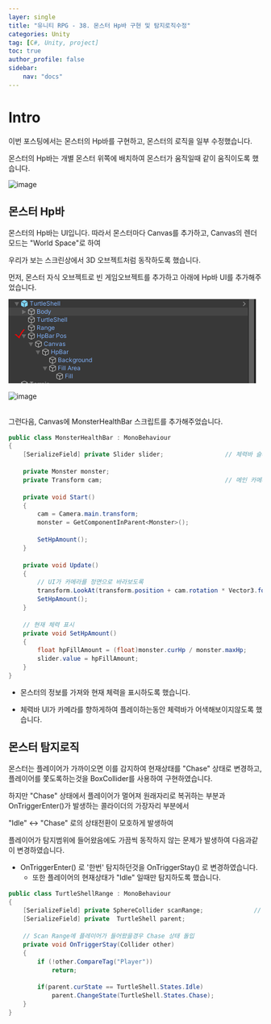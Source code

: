 ```yaml
---
layer: single
title: "유니티 RPG - 38. 몬스터 Hp바 구현 및 탐지로직수정"
categories: Unity
tag: [C#, Unity, project]
toc: true
author_profile: false
sidebar: 
    nav: "docs"
---
```



# Intro

이번 포스팅에서는 몬스터의 Hp바를 구현하고, 몬스터의 로직을 일부 수정했습니다.

몬스터의 Hp바는 개별 몬스터 위쪽에 배치하여 몬스터가 움직일때 같이 움직이도록 했습니다.

![image](/images/2025/2025-02-22/capture_1.gif) 

## 몬스터 Hp바

몬스터의 Hp바는 UI입니다. 따라서 몬스터마다 Canvas를 추가하고, Canvas의 렌더모드는 "World Space"로 하여

우리가 보는 스크린상에서 3D 오브젝트처럼 동작하도록 했습니다.

먼저, 몬스터 자식 오브젝트로 빈 게임오브젝트를 추가하고 아래에 Hp바 UI를 추가해주었습니다.

![image](/images/2025/2025-02-22/capture_2.PNG) 

![image](/images/2025/2025-02-22/capture_3.PNG) 


<br>
그런다음, Canvas에 MonsterHealthBar 스크립트를 추가해주었습니다.

```c#
public class MonsterHealthBar : MonoBehaviour
{
    [SerializeField] private Slider slider;                 // 체력바 슬라이더

    private Monster monster;                                
    private Transform cam;                                  // 메인 카메라 Transform

    private void Start()
    {
        cam = Camera.main.transform;
        monster = GetComponentInParent<Monster>();

        SetHpAmount();
    }

    private void Update()
    {
        // UI가 카메라를 정면으로 바라보도록
        transform.LookAt(transform.position + cam.rotation * Vector3.forward, cam.rotation * Vector3.up);
        SetHpAmount();
    }

    // 현재 체력 표시
    private void SetHpAmount()
    {
        float hpFillAmount = (float)monster.curHp / monster.maxHp;
        slider.value = hpFillAmount;
    }
}
```

* 몬스터의 정보를 가져와 현재 체력을 표시하도록 했습니다.

* 체력바 UI가 카메라를 향하게하여 플레이하는동안 체력바가 어색해보이지않도록 했습니다.


## 몬스터 탐지로직

몬스터는 플레이어가 가까이오면 이를 감지하여 현재상태를 "Chase" 상태로 변경하고, 플레이어를 쫓도록하는것을 BoxCollider를 
사용하여 구현하였습니다.

하지만 "Chase" 상태에서 플레이어가 멀어져 원래자리로 복귀하는 부분과 OnTriggerEnter()가 발생하는 콜라이더의 가장자리 부분에서

"Idle" <-> "Chase" 로의 상태전환이 모호하게 발생하여 

플레이어가 탐지범위에 들어왔음에도 가끔씩 동작하지 않는 문제가 발생하여 다음과같이 변경하였습니다.

* OnTriggerEnter() 로 '한번' 탐지하던것을 OnTriggerStay() 로 변경하였습니다.
    - 또한 플레이어의 현재상태가 "Idle" 일때만 탐지하도록 했습니다.

```c#
public class TurtleShellRange : MonoBehaviour
{
    [SerializeField] private SphereCollider scanRange;              // 적 탐지 범위
    [SerializeField] private  TurtleShell parent;

    // Scan Range에 플레이어가 들어왔을경우 Chase 상태 돌입
    private void OnTriggerStay(Collider other)
    {
        if (!other.CompareTag("Player"))
            return;

        if(parent.curState == TurtleShell.States.Idle)
            parent.ChangeState(TurtleShell.States.Chase);
    }
}
```